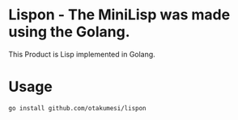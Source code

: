 # Lispon - The MiniLisp was made using the Golang.

This Product is Lisp implemented in Golang.

# Usage

```
go install github.com/otakumesi/lispon
```
